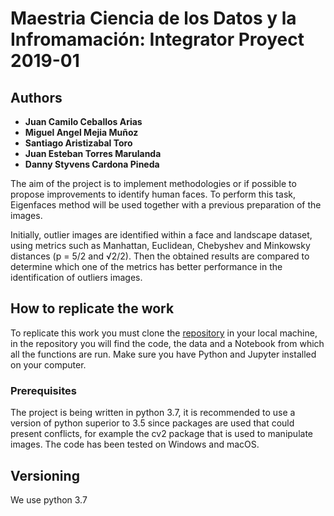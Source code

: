 # Maestria Ciencia de los Datos y la Infromamación: Integrator Proyect 2019-01


## Authors

* **Juan Camilo Ceballos Arias**
* **Miguel Angel Mejia Muñoz**
* **Santiago Aristizabal Toro**
* **Juan Esteban Torres Marulanda**
* **Danny Styvens Cardona Pineda**

The aim of the project is to implement methodologies or if possible to propose improvements to identify human faces. To perform this task, Eigenfaces method will be used together with a previous preparation of the images.

Initially, outlier images are identified within a face and landscape dataset, using metrics such as Manhattan, Euclidean, Chebyshev and Minkowsky distances (p = 5/2 and √2/2). Then the obtained results are compared to determine which one of the metrics has better performance in the identification of outliers images.


## How to replicate the work

To replicate this work you must clone the [repository](https://github.com/mmejiam-eafit/ms_data_science_project_i) in your local machine, in the repository you will find the code, the data and a Notebook from which all the functions are run. Make sure you have Python and Jupyter installed on your computer.

### Prerequisites

The project is being written in python 3.7, it is recommended to use a version of python superior to 3.5 since packages are used that could present conflicts, for example the cv2 package that is used to manipulate images. The code has been tested on Windows and macOS.


## Versioning

We use python 3.7 
